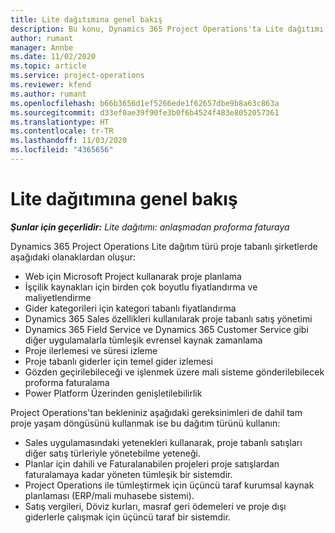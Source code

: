 ```yaml
---
title: Lite dağıtımına genel bakış
description: Bu konu, Dynamics 365 Project Operations'ta Lite dağıtımı hakkında bilgi sağlar.
author: rumant
manager: Annbe
ms.date: 11/02/2020
ms.topic: article
ms.service: project-operations
ms.reviewer: kfend
ms.author: rumant
ms.openlocfilehash: b66b3656d1ef5266ede1f62657dbe9b8a63c863a
ms.sourcegitcommit: d33ef0ae39f90fe3b0f6b4524f483e8052057361
ms.translationtype: HT
ms.contentlocale: tr-TR
ms.lasthandoff: 11/03/2020
ms.locfileid: "4365656"
---
```

# <a name="lite-deployment-overview"></a>Lite dağıtımına genel bakış

_**Şunlar için geçerlidir:** Lite dağıtımı: anlaşmadan proforma faturaya_

Dynamics 365 Project Operations Lite dağıtım türü proje tabanlı şirketlerde aşağıdaki olanaklardan oluşur:

- Web için Microsoft Project kullanarak proje planlama
- İşçilik kaynakları için birden çok boyutlu fiyatlandırma ve maliyetlendirme
- Gider kategorileri için kategori tabanlı fiyatlandırma
- Dynamics 365 Sales özellikleri kullanılarak proje tabanlı satış yönetimi
- Dynamics 365 Field Service ve Dynamics 365 Customer Service gibi diğer uygulamalarla tümleşik evrensel kaynak zamanlama
- Proje ilerlemesi ve süresi izleme
- Proje tabanlı giderler için temel gider izlemesi
- Gözden geçirilebileceği ve işlenmek üzere mali sisteme gönderilebilecek proforma faturalama
- Power Platform Üzerinden genişletilebilirlik

Project Operations'tan bekleniniz aşağıdaki gereksinimleri de dahil tam proje yaşam döngüsünü kullanmak ise bu dağıtım türünü kullanın:

- Sales uygulamasındaki yetenekleri kullanarak, proje tabanlı satışları diğer satış türleriyle yönetebilme yeteneği.
- Planlar için dahili ve Faturalanabilen projeleri proje satışlardan faturalamaya kadar yöneten tümleşik bir sistemdir.
- Project Operations ile tümleştirmek için üçüncü taraf kurumsal kaynak planlaması (ERP/mali muhasebe sistemi).
- Satış vergileri, Döviz kurları, masraf geri ödemeleri ve proje dışı giderlerle çalışmak için üçüncü taraf bir sistemdir.
